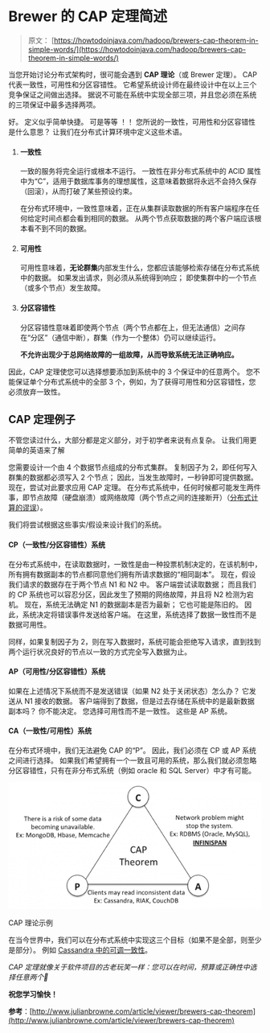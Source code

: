 # Brewer 的 CAP 定理简述

> 原文： [https://howtodoinjava.com/hadoop/brewers-cap-theorem-in-simple-words/](https://howtodoinjava.com/hadoop/brewers-cap-theorem-in-simple-words/)

当您开始讨论分布式架构时，很可能会遇到 **CAP 理论**（或 Brewer 定理）。 CAP 代表一致性，可用性和分区容错性。 它希望系统设计师在最终设计中在以上三个竞争保证之间做出选择。 据说不可能在系统中实现全部三项，并且您必须在系统的三项保证中最多选择两项。

好。 定义似乎简单快捷。 可是等等 ！！ 您所说的一致性，可用性和分区容错性是什么意思？ 让我们在分布式计算环境中定义这些术语。

1.  #### 一致性

    一致的服务将完全运行或根本不运行。 一致性在非分布式系统中的 ACID 属性中为“C”，适用于数据库事务的理想属性，这意味着数据将永远不会持久保存（回滚），从而打破了某些预设约束。

    在分布式环境中，一致性意味着，正在从集群读取数据的所有客户端程序在任何给定时间点都会看到相同的数据。 从两个节点获取数据的两个客户端应该根本看不到不同的数据。

2.  #### 可用性

    可用性意味着，**无论群集**内部发生什么，您都应该能够检索存储在分布式系统中的数据。 如果发出请求，则必须从系统得到响应； 即使集群中的一个节点（或多个节点）发生故障。

3.  #### 分区容错性

    分区容错性意味着即使两个节点（两个节点都在上，但无法通信）之间存在“分区”（通信中断），群集（作为一个整体）仍可以继续运行。

    **不允许出现少于总网络故障的一组故障，从而导致系统无法正确响应。**

因此，CAP 定理使您可以选择想要添加到系统中的 3 个保证中的任意两个。 您不能保证单个分布式系统中的全部 3 个，例如，为了获得可用性和分区容错性，您必须放弃一致性。

## CAP 定理例子

不管您读过什么，大部分都是定义部分，对于初学者来说有点复杂。 让我们用更简单的英语来了解

您需要设计一个由 4 个数据节点组成的分布式集群。 复制因子为 2，即任何写入群集的数据都必须写入 2 个节点； 因此，当发生故障时，一秒钟即可提供数据。 现在，尝试对此要求应用 CAP 定理。 在分布式系统中，任何时候都可能发生两件事，即节点故障（硬盘崩溃）或网络故障（两个节点之间的连接断开）（[分布式计算的谬误](https://en.wikipedia.org/wiki/Fallacies_of_Distributed_Computing)）。

我们将尝试根据这些事实/假设来设计我们的系统。

#### CP（一致性/分区容错性）系统

在分布式系统中，在读取数据时，一致性是由一种投票机制决定的，在该机制中，所有拥有数据副本的节点都同意他们拥有所请求数据的“相同副本”。 现在，假设我们请求的数据存在于两个节点 N1 和 N2 中。 客户端尝试读取数据； 而且我们的 CP 系统也可以容忍分区，因此发生了预期的网络故障，并且将 N2 检测为宕机。 现在，系统无法确定 N1 的数据副本是否为最新； 它也可能是陈旧的。 因此，系统决定将错误事件发送给客户端。 在这里，系统选择了数据一致性而不是数据可用性。

同样，如果复制因子为 2，则在写入数据时，系统可能会拒绝写入请求，直到找到两个运行状况良好的节点以一致的方式完全写入数据为止。

#### AP（可用性/分区容错性）系统

如果在上述情况下系统而不是发送错误（如果 N2 处于关闭状态）怎么办？ 它发送从 N1 接收的数据。 客户端得到了数据，但是过去存储在系统中的是最新数据副本吗？ 你不能决定。 您选择可用性而不是一致性。 这些是 AP 系统。

#### CA（一致性/可用性）系统

在分布式环境中，我们无法避免 CAP 的“P”。 因此，我们必须在 CP 或 AP 系统之间进行选择。 如果我们希望拥有一个一致且可用的系统，那么我们就必须忽略分区容错性，只有在非分布式系统（例如 oracle 和 SQL Server）中才有可能。

![CAP Theorem Example](img/cb251edc6da6da3f1052f111285eb8f0.png)

CAP 理论示例



在当今世界中，我们可以在分布式系统中实现这三个目标（如果不是全部，则至少是部分）。 例如 [Cassandra 中的可调一致性](http://docs.datastax.com/en/cassandra/2.0/cassandra/dml/dml_config_consistency_c.html)。

*CAP 定理就像关于软件项目的古老玩笑一样：您可以在时间，预算或正确性中选择任意两个🙂*

**祝您学习愉快！**

**参考**：[http://www.julianbrowne.com/article/viewer/brewers-cap-theorem](http://www.julianbrowne.com/article/viewer/brewers-cap-theorem)